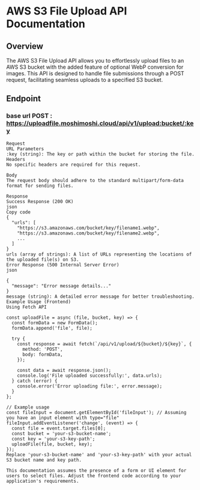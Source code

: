 # AWS S3 File Upload API Documentation

## Overview

The AWS S3 File Upload API allows you to effortlessly upload files to an AWS S3 bucket with the added feature of optional WebP conversion for images. This API is designed to handle file submissions through a POST request, facilitating seamless uploads to a specified S3 bucket.

## Endpoint
###  base url POST : https://uploadfile.moshimoshi.cloud/api/v1/upload:bucket/:key
```plaintext
Request
URL Parameters
:key (string): The key or path within the bucket for storing the file.
Headers
No specific headers are required for this request.

Body
The request body should adhere to the standard multipart/form-data format for sending files.

Response
Success Response (200 OK)
json
Copy code
{
  "urls": [
    "https://s3.amazonaws.com/bucket/key/filename1.webp",
    "https://s3.amazonaws.com/bucket/key/filename2.webp",
    ...
  ]
}
urls (array of strings): A list of URLs representing the locations of the uploaded file(s) on S3.
Error Response (500 Internal Server Error)
json

{
  "message": "Error message details..."
}
message (string): A detailed error message for better troubleshooting.
Example Usage (Frontend)
Using Fetch API

const uploadFile = async (file, bucket, key) => {
  const formData = new FormData();
  formData.append('file', file);

  try {
    const response = await fetch(`/api/v1/upload/${bucket}/${key}`, {
      method: 'POST',
      body: formData,
    });

    const data = await response.json();
    console.log('File uploaded successfully:', data.urls);
  } catch (error) {
    console.error('Error uploading file:', error.message);
  }
};

// Example usage
const fileInput = document.getElementById('fileInput'); // Assuming you have an input element with type="file"
fileInput.addEventListener('change', (event) => {
  const file = event.target.files[0];
  const bucket = 'your-s3-bucket-name';
  const key = 'your-s3-key-path';
  uploadFile(file, bucket, key);
});
Replace 'your-s3-bucket-name' and 'your-s3-key-path' with your actual S3 bucket name and key path.

This documentation assumes the presence of a form or UI element for users to select files. Adjust the frontend code according to your application's requirements.
